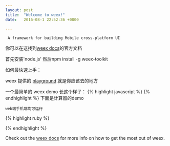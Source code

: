 ```yaml
---
layout: post
title:  "Welcome to weex!"
date:   2016-08-1 22:52:36 +0800

---
```

	 A framework for building Mobile cross-platform UI

你可以在这找到[weex docs][weex-docs]的官方文档

首先安装'node.js'
然后npm install -g weex-toolkit

如何最快速上手：

weex 提供的 [playground][playground] 就是你应该去的地方

一个最简单的 weex demo 长这个样子：
{% highlight javascript %}
<template>
  <container>
    <text>Hello World</text>
  </container>
</template>
{% endhighlight %}
下面是计算器的demo 
	
	web端手机端均可运行
{% highlight ruby %}
<template>
  <container style="background-color: #202020; padding-bottom:5;">
    <text class="result" id="result">{{bindResult()}}</text>
    <container style="flex-direction: row">
      <text class="number" onclick="handler" id="1">1</text>
      <text class="number" onclick="handler" id="2">2</text>
      <text class="number" onclick="handler">3</text>
      <text class="operator" onclick="handler">+</text>
    </container>
    <container style="flex-direction: row">
      <text class="number" onclick="handler">4</text>
      <text class="number" onclick="handler">5</text>
      <text class="number" onclick="handler">6</text>
      <text class="operator" onclick="handler">-</text>
    </container>
    <container style="flex-direction: row">
      <text class="number" onclick="handler">7</text>
      <text class="number" onclick="handler">8</text>
      <text class="number" onclick="handler">9</text>
      <text class="operator" onclick="handler">*</text>
    </container>
    <container style="flex-direction: row">
      <text class="number" onclick="handler">0</text>
      <text class="number" onclick="handler">.</text>
      <text class="number" onclick="clear">AC</text>
      <text class="operator" onclick="calculate">=</text>
    </container>
  </container>
</template>

<style>
  .number {
    background-color: #D5D6D8;
    flex: 1;
    text-align: center;
    height: 100;
    padding: 30;
    margin: 5;
  }
  .operator {
    background-color: #F78D2A;
    flex: 1;
    text-align: center;
    height: 100;
    padding: 30;
    margin: 5;
  }
  .result {
    color: #ffffff;
    background-color: #202020;
    text-align: right;
    height: 100;
    padding: 30;
    margin: 5;
  }
</style>

<script>
  module.exports = {
    data: {
      result: ''
    },
    methods: {
      bindResult: function () {
        return this.result;
      },
      handler: function (e) {
        var value = e.target.attr["value"];
        this.result = this.result + value;
      },
      calculate: function(e) {
        var result = eval(this.result);
        this.result = this.result + " = " + result;
      },
      clear: function(e) {
        this.result = "";
      }
    }
  }
</script>
{% endhighlight %}

Check out the [weex docs][weex-docs] for more info on how to get the most out of weex.

[weex-docs]: http://http://alibaba.github.io/weex/index.html
[playground]: http://：http://weex.alibaba-inc.com/playground